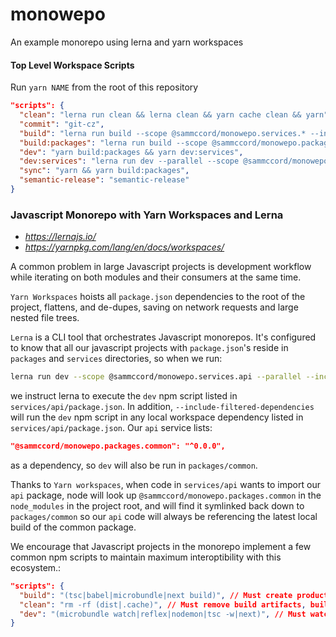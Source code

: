 # monowepo
An example monorepo using lerna and yarn workspaces

#### Top Level Workspace Scripts

Run `yarn NAME` from the root of this repository

```json
"scripts": {
  "clean": "lerna run clean && lerna clean && yarn cache clean && yarn",
  "commit": "git-cz",
  "build": "lerna run build --scope @sammccord/monowepo.services.* --include-filtered-dependencies",
  "build:packages": "lerna run build --scope @sammccord/monowepo.packages.* --parallel",
  "dev": "yarn build:packages && yarn dev:services",
  "dev:services": "lerna run dev --parallel --scope @sammccord/monowepo.services.* --include-filtered-dependencies",
  "sync": "yarn && yarn build:packages",
  "semantic-release": "semantic-release"
}
```

### Javascript Monorepo with Yarn Workspaces and Lerna

- _https://lernajs.io/_
- _https://yarnpkg.com/lang/en/docs/workspaces/_

A common problem in large Javascript projects is development workflow while iterating on both modules and their consumers at the same time.

`Yarn Workspaces` hoists all `package.json` dependencies to the root of the project, flattens, and de-dupes, saving on network requests and large nested file trees.

`Lerna` is a CLI tool that orchestrates Javascript monorepos. It's configured to know that all our javascript projects with `package.json`'s reside in `packages` and `services` directories, so when we run:

```sh
lerna run dev --scope @sammccord/monowepo.services.api --parallel --include-filtered-dependencies
```

we instruct lerna to execute the `dev` npm script listed in `services/api/package.json`. In addition, `--include-filtered-dependencies` will run the `dev` npm script in any local workspace dependency listed in `services/api/package.json`. Our `api` service lists:

```json
"@sammccord/monowepo.packages.common": "^0.0.0",
```

as a dependency, so `dev` will also be run in `packages/common`.

Thanks to `Yarn workspaces`, when code in `services/api` wants to import our `api` package, node will look up `@sammccord/monowepo.packages.common` in the `node_modules` in the project root, and will find it symlinked back down to `packages/common` so our `api` code will always be referencing the latest local build of the common package.

We encourage that Javascript projects in the monorepo implement a few common npm scripts to maintain maximum interoptibility with this ecosystem.:

```json
"scripts": {
  "build": "(tsc|babel|microbundle|next build)", // Must create production builds of whatever package/service is being implemented
  "clean": "rm -rf (dist|.cache)", // Must remove build artifacts, build caches, etc.
  "dev": "(microbundle watch|reflex|nodemon|tsc -w|next)", // Must watch and rebuild code, start a dev server, whatever would be useful to be run so all services have up to date builds.
}
```
